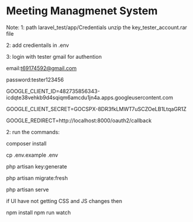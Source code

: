 # Meeting Managmenet System
Note: 
1: path laravel_test/app/Credentials  unzip the key_tester_account.rar file

2: add credientails in .env

3: login with tester gmail for authention

email:t69174592@gmail.com

password:tester123456

GOOGLE_CLIENT_ID=482735856343-icdqte38vehkb9d4sqiqm6amcdu1jn4a.apps.googleusercontent.com

GOOGLE_CLIENT_SECRET=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

GOOGLE_REDIRECT=http://localhost:8000/oauth2/callback

2: run the commands:

composer install

cp .env.example .env

php artisan key:generate

php artisan migrate:fresh 

php artisan serve


if UI have not getting CSS and JS changes then

npm install 
npm run watch


